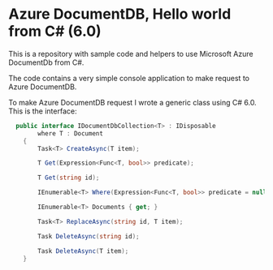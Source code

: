 # Azure DocumentDB, Hello world from C# (6.0)
This is a repository with sample code and helpers to use Microsoft Azure DocumentDb from C#.

The code contains a very simple console application to make request to Azure DocumentDB.

To make Azure DocumentDB request I wrote a generic class using C# 6.0. This is the interface:

```csharp
  public interface IDocumentDbCollection<T> : IDisposable
        where T : Document
    {
        Task<T> CreateAsync(T item);

        T Get(Expression<Func<T, bool>> predicate);

        T Get(string id);

        IEnumerable<T> Where(Expression<Func<T, bool>> predicate = null);

        IEnumerable<T> Documents { get; }

        Task<T> ReplaceAsync(string id, T item);

        Task DeleteAsync(string id);

        Task DeleteAsync(T item);
    }
  ```
